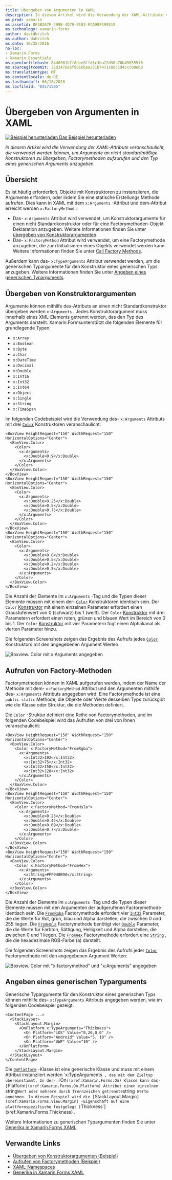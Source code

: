 ```yaml
---
title: Übergeben von Argumenten in XAML
description: In diesem Artikel wird die Verwendung der XAML-Attribute veranschaulicht, die verwendet werden können, um Argumente an nicht standardmäßige Konstruktoren zu übergeben, Factorymethoden aufzurufen und den Typ eines generischen Arguments anzugeben.
ms.prod: xamarin
ms.assetid: 8F3B267F-499E-4D79-9193-FCA99F199519
ms.technology: xamarin-forms
author: davidbritch
ms.author: dabritch
ms.date: 10/25/2016
no-loc:
- Xamarin.Forms
- Xamarin.Essentials
ms.openlocfilehash: 84d8901b7f8dee8ffd6c3ba22d30c76b456555f0
ms.sourcegitcommit: 32d2476a5f9016baa231b7471c88c1d4ccc08eb8
ms.translationtype: MT
ms.contentlocale: de-DE
ms.lasthandoff: 06/18/2020
ms.locfileid: "84571505"
---
```

# <a name="passing-arguments-in-xaml"></a>Übergeben von Argumenten in XAML

[![Beispiel herunterladen](~/media/shared/download.png) Das Beispiel herunterladen](https://docs.microsoft.com/samples/xamarin/xamarin-forms-samples/xaml-passingconstructorarguments)

_In diesem Artikel wird die Verwendung der XAML-Attribute veranschaulicht, die verwendet werden können, um Argumente an nicht standardmäßige Konstruktoren zu übergeben, Factorymethoden aufzurufen und den Typ eines generischen Arguments anzugeben._

## <a name="overview"></a>Übersicht

Es ist häufig erforderlich, Objekte mit Konstruktoren zu instanziieren, die Argumente erfordern, oder indem Sie eine statische Erstellungs Methode aufrufen. Dies kann in XAML mit dem `x:Arguments` -Attribut und dem-Attribut erreicht werden `x:FactoryMethod` :

- Das- `x:Arguments` Attribut wird verwendet, um Konstruktorargumente für einen nicht Standardkonstruktor oder für eine Factorymethoden-Objekt Deklaration anzugeben. Weitere Informationen finden Sie unter [übergeben von Konstruktorargumenten](#passing-constructor-arguments).
- Das- `x:FactoryMethod` Attribut wird verwendet, um eine Factorymethode anzugeben, die zum Initialisieren eines Objekts verwendet werden kann. Weitere Informationen finden Sie unter [Call Factory Methods](#calling-factory-methods).

Außerdem kann das- `x:TypeArguments` Attribut verwendet werden, um die generischen Typargumente für den Konstruktor eines generischen Typs anzugeben. Weitere Informationen finden Sie unter [Angeben eines generischen Typarguments](#specifying-a-generic-type-argument).

## <a name="passing-constructor-arguments"></a>Übergeben von Konstruktorargumenten

Argumente können mithilfe des-Attributs an einen nicht Standardkonstruktor übergeben werden `x:Arguments` . Jedes Konstruktorargument muss innerhalb eines XML-Elements getrennt werden, das den Typ des Arguments darstellt. Xamarin.Formsunterstützt die folgenden Elemente für grundlegende Typen:

- `x:Array`
- `x:Boolean`
- `x:Byte`
- `x:Char`
- `x:DateTime`
- `x:Decimal`
- `x:Double`
- `x:Int16`
- `x:Int32`
- `x:Int64`
- `x:Object`
- `x:Single`
- `x:String`
- `x:TimeSpan`

Im folgenden Codebeispiel wird die Verwendung des- `x:Arguments` Attributs mit drei [`Color`](xref:Xamarin.Forms.Color) Konstruktoren veranschaulicht:

```xaml
<BoxView HeightRequest="150" WidthRequest="150" HorizontalOptions="Center">
  <BoxView.Color>
    <Color>
      <x:Arguments>
        <x:Double>0.9</x:Double>
      </x:Arguments>
    </Color>
  </BoxView.Color>
</BoxView>
<BoxView HeightRequest="150" WidthRequest="150" HorizontalOptions="Center">
  <BoxView.Color>
    <Color>
      <x:Arguments>
        <x:Double>0.25</x:Double>
        <x:Double>0.5</x:Double>
        <x:Double>0.75</x:Double>
      </x:Arguments>
    </Color>
  </BoxView.Color>
</BoxView>
<BoxView HeightRequest="150" WidthRequest="150" HorizontalOptions="Center">
  <BoxView.Color>
    <Color>
      <x:Arguments>
        <x:Double>0.8</x:Double>
        <x:Double>0.5</x:Double>
        <x:Double>0.2</x:Double>
        <x:Double>0.5</x:Double>
      </x:Arguments>
    </Color>
  </BoxView.Color>
</BoxView>
```

Die Anzahl der Elemente im `x:Arguments` -Tag und die Typen dieser Elemente müssen mit einem der- [`Color`](xref:Xamarin.Forms.Color) Konstruktoren identisch sein. Der `Color` [Konstruktor](xref:Xamarin.Forms.Color.%23ctor(System.Double)) mit einem einzelnen Parameter erfordert einen Graustufenwert von 0 (schwarz) bis 1 (weiß). Der `Color` [Konstruktor](xref:Xamarin.Forms.Color.%23ctor(System.Double,System.Double,System.Double)) mit drei Parametern erfordert einen roten, grünen und blauen Wert im Bereich von 0 bis 1. Der `Color` [Konstruktor](xref:Xamarin.Forms.Color.%23ctor(System.Double,System.Double,System.Double,System.Double)) mit vier Parametern fügt einen Alphakanal als vierten Parameter hinzu.

Die folgenden Screenshots zeigen das Ergebnis des Aufrufs jedes [`Color`](xref:Xamarin.Forms.Color) Konstruktors mit den angegebenen Argument Werten:

![Boxview. Color mit x:Arguments angegeben](passing-arguments-images/passing-arguments.png)

## <a name="calling-factory-methods"></a>Aufrufen von Factory-Methoden

Factorymethoden können in XAML aufgerufen werden, indem der Name der Methode mit dem- `x:FactoryMethod` Attribut und den Argumenten mithilfe des- `x:Arguments` Attributs angegeben wird. Eine Factorymethode ist eine `public static` Methode, die Objekte oder Werte desselben Typs zurückgibt wie die Klasse oder Struktur, die die Methoden definiert.

Die [`Color`](xref:Xamarin.Forms.Color) -Struktur definiert eine Reihe von Factorymethoden, und im folgenden Codebeispiel wird das Aufrufen von drei von Ihnen veranschaulicht:

```xaml
<BoxView HeightRequest="150" WidthRequest="150" HorizontalOptions="Center">
  <BoxView.Color>
    <Color x:FactoryMethod="FromRgba">
      <x:Arguments>
        <x:Int32>192</x:Int32>
        <x:Int32>75</x:Int32>
        <x:Int32>150</x:Int32>                        
        <x:Int32>128</x:Int32>
      </x:Arguments>
    </Color>
  </BoxView.Color>
</BoxView>
<BoxView HeightRequest="150" WidthRequest="150" HorizontalOptions="Center">
  <BoxView.Color>
    <Color x:FactoryMethod="FromHsla">
      <x:Arguments>
        <x:Double>0.23</x:Double>
        <x:Double>0.42</x:Double>
        <x:Double>0.69</x:Double>
        <x:Double>0.7</x:Double>
      </x:Arguments>
    </Color>
  </BoxView.Color>
</BoxView>
<BoxView HeightRequest="150" WidthRequest="150" HorizontalOptions="Center">
  <BoxView.Color>
    <Color x:FactoryMethod="FromHex">
      <x:Arguments>
        <x:String>#FF048B9A</x:String>
      </x:Arguments>
    </Color>
  </BoxView.Color>
</BoxView>
```

Die Anzahl der Elemente im `x:Arguments` -Tag und die Typen dieser Elemente müssen mit den Argumenten der aufgerufenen Factorymethode identisch sein. Die [`FromRgba`](xref:Xamarin.Forms.Color.FromRgba(System.Int32,System.Int32,System.Int32,System.Int32)) Factorymethode erfordert vier [`Int32`](https://docs.microsoft.com/dotnet/api/system.int32) Parameter, die die Werte für Rot, grün, blau und Alpha darstellen, die zwischen 0 und 255 liegen. Die [`FromHsla`](xref:Xamarin.Forms.Color.FromHsla(System.Double,System.Double,System.Double,System.Double)) Factorymethode benötigt vier [`Double`](https://docs.microsoft.com/dotnet/api/system.double) Parameter, die die Werte für Farbton, Sättigung, Helligkeit und Alpha darstellen, die zwischen 0 und 1 liegen. Die [`FromHex`](xref:Xamarin.Forms.Color.FromHex(System.String)) Factorymethode erfordert eine [`String`](https://docs.microsoft.com/dotnet/api/system.string) , die die hexadezimale RGB-Farbe (a) darstellt.

Die folgenden Screenshots zeigen das Ergebnis des Aufrufs jeder [`Color`](xref:Xamarin.Forms.Color) Factorymethode mit den angegebenen Argument Werten:

![Boxview. Color mit "x:factorymethod" und "x:Arguments" angegeben](passing-arguments-images/factory-methods.png)

## <a name="specifying-a-generic-type-argument"></a>Angeben eines generischen Typarguments

Generische Typargumente für den Konstruktor eines generischen Typs können mithilfe des- `x:TypeArguments` Attributs angegeben werden, wie im folgenden Codebeispiel gezeigt:

```xaml
<ContentPage ...>
  <StackLayout>
    <StackLayout.Margin>
      <OnPlatform x:TypeArguments="Thickness">
        <On Platform="iOS" Value="0,20,0,0" />
        <On Platform="Android" Value="5, 10" />
        <On Platform="UWP" Value="10" />
      </OnPlatform>
    </StackLayout.Margin>
  </StackLayout>
</ContentPage>
```

Die [`OnPlatform`](xref:Xamarin.Forms.OnPlatform`1) -Klasse ist eine generische Klasse und muss mit einem Attribut instanziiert werden `x:TypeArguments` , das mit dem Zieltyp übereinstimmt. In der- [`On`](xref:Xamarin.Forms.On) Klasse kann das- [`Platform`](xref:Xamarin.Forms.On.Platform) Attribut einen einzelnen `string` Wert oder mehrere durch Trennzeichen getrennte `string` Werte annehmen. In diesem Beispiel wird die [`StackLayout.Margin`](xref:Xamarin.Forms.View.Margin) -Eigenschaft auf eine plattformspezifische festgelegt [`Thickness`](xref:Xamarin.Forms.Thickness) .

Weitere Informationen zu generischen Typargumenten finden Sie unter [Generika in Xamarin.Forms XAML](generics.md).

## <a name="related-links"></a>Verwandte Links

- [Übergeben von Konstruktorargumenten (Beispiel)](https://docs.microsoft.com/samples/xamarin/xamarin-forms-samples/xaml-passingconstructorarguments)
- [Aufrufen von Factorymethoden (Beispiel)](https://docs.microsoft.com/samples/xamarin/xamarin-forms-samples/xaml-callingfactorymethods)
- [XAML-Namespaces](~/xamarin-forms/xaml/namespaces.md)
- [Generika in Xamarin.Forms XAML](generics.md)
